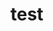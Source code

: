 <!--
author:   Britta Petersen
email:    b.petersen@rz.uni-kiel.de
version:  0.1.0
language: en
narrator: UK English Female
icon:     https://raw.githubusercontent.com/chastik/Beratung_Dateityp_Bild/refs/heads/main/SODa-Logo_full.svg
link: https://raw.githubusercontent.com/chastik/Beratung/soda.css
comment:  This document provides a brief introduction to research data management for lecturers. It provides an overview of rdm related topics as well as some didactic and methodologies for teaching rdm to students.
-->

# test

